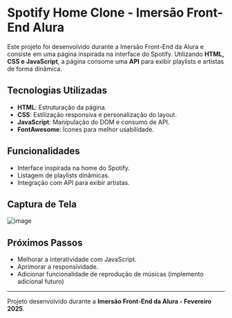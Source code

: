 # Spotify Home Clone - Imersão Front-End Alura

Este projeto foi desenvolvido durante a Imersão Front-End da Alura e consiste em uma página inspirada na interface do Spotify. Utilizando **HTML, CSS e JavaScript**, a página consome uma **API** para exibir playlists e artistas de forma dinâmica.

## Tecnologias Utilizadas

- **HTML**: Estruturação da página.
- **CSS**: Estilização responsiva e personalização do layout.
- **JavaScript**: Manipulação do DOM e consumo de API.
- **FontAwesome**: Ícones para melhor usabilidade.

## Funcionalidades

- Interface inspirada na home do Spotify.
- Listagem de playlists dinâmicas.
- Integração com API para exibir artistas.

## Captura de Tela
![image](https://github.com/user-attachments/assets/6ff0ec50-b034-4577-85f5-640a7169279d)


## Próximos Passos

- Melhorar a interatividade com JavaScript.
- Aprimorar a responsividade.
- Adicionar funcionalidade de reprodução de músicas (implemento adicional futuro)

---
Projeto desenvolvido durante a **Imersão Front-End da Alura - Fevereiro 2025**.
